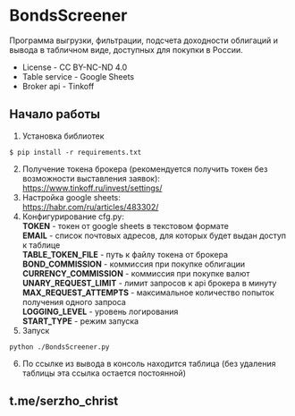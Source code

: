 # BondsScreener

Программа выгрузки, фильтрации, подсчета доходности облигаций и вывода в табличном виде, доступных для покупки в России.

* License - CC BY-NC-ND 4.0
* Table service - Google Sheets
* Broker api - Tinkoff

## Начало работы
1. Установка библиотек
```
$ pip install -r requirements.txt
```
2. Получение токена брокера (рекомендуется получить токен без возможности выставления заявок):  
https://www.tinkoff.ru/invest/settings/ 
3. Настройка google sheets:  
https://habr.com/ru/articles/483302/
4. Конфигурирование cfg.py:  
**TOKEN** - токен от google sheets в текстовом формате  
**EMAIL** - список почтовых адресов, для которых будет выдан доступ к таблице  
**TABLE_TOKEN_FILE** - путь к файлу токена от брокера  
**BOND_COMMISSION** - коммиссия при покупке облигации  
**CURRENCY_COMMISSION** - коммиссия при покупке валют
**UNARY_REQUEST_LIMIT** - лимит запросов к api брокера в минуту  
**MAX_REQUEST_ATTEMPTS** - максимальное количество попыток получения одного запроса  
**LOGGING_LEVEL** - уровень логирования  
**START_TYPE** - режим запуска  
5. Запуск
```
python ./BondsScreener.py 
```
6. По ссылке из вывода в консоль находится таблица (без удаления таблицы эта ссылка остается постоянной)

## 
## t.me/serzho_christ
